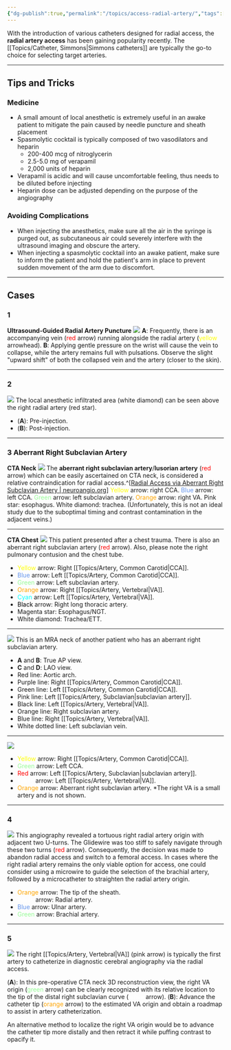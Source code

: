 ```yaml
---
{"dg-publish":true,"permalink":"/topics/access-radial-artery/","tags":["anatomy","artery","access"],"created":"2023-08-14T21:43:13.000-07:00","updated":"2024-03-22T12:29:16.218-07:00"}
---
```



With the introduction of various catheters designed for radial access, the **radial artery access** has been gaining popularity recently. The [[Topics/Catheter, Simmons\|Simmons catheters]] are typically the go-to choice for selecting target arteries.

---

## Tips and Tricks

### Medicine

- A small amount of local anesthetic is extremely useful in an awake patient to mitigate the pain caused by needle puncture and sheath placement
- Spasmolytic cocktail is typically composed of two vasodilators and heparin
	- 200-400 mcg of nitroglycerin
	- 2.5-5.0 mg of verapamil
	- 2,000 units of heparin
- Verapamil is acidic and will cause uncomfortable feeling, thus needs to be diluted before injecting
- Heparin dose can be adjusted depending on the purpose of the angiography

### Avoiding Complications

- When injecting the anesthetics, make sure all the air in the syringe is purged out, as subcutaneous air could severely interfere with the ultrasound imaging and obscure the artery.
- When injecting a spasmolytic cocktail into an awake patient, make sure to inform the patient and hold the patient's arm in place to prevent sudden movement of the arm due to discomfort.

---

## Cases

### 1

**Ultrasound-Guided Radial Artery Puncture**
![](https://i.imgur.com/3FvkGBB.png)
**A**: Frequently, there is an accompanying vein (<span style="color:red">red</span> arrow) running alongside the radial artery (<span style="color:yellow">yellow</span> arrowhead). 
**B**: Applying gentle pressure on the wrist will cause the vein to collapse, while the artery remains full with pulsations. Observe the slight "upward shift" of both the collapsed vein and the artery (closer to the skin).

---

### 2

![](https://i.imgur.com/hOmu2Ke.jpg)
The local anesthetic infiltrated area (white diamond) can be seen above the right radial artery (red star).

- (**A**): Pre-injection. 
- (**B**): Post-injection. 

---

### 3 Aberrant Right Subclavian Artery

**CTA Neck**
![](https://i.imgur.com/CVxdMX9.jpg)
The **aberrant right subclavian artery**/**lusorian artery** (<span style="color:red">red</span> arrow) which can be easily ascertained on CTA neck, is considered a relative contraindication for radial access.^[[Radial Access via Aberrant Right Subclavian Artery | neuroangio.org](https://neuroangio.org/sample-page/case-archives/radial-access-via-aberrant-right-subclavian-artery/)] <span style="color:yellow">Yellow</span> arrow: right CCA. <span style="color:cornflowerblue">Blue</span> arrow: left CCA. <span style="color:palegreen">Green</span> arrow: left subclavian artery. <span style="color:orange">Orange</span> arrow: right VA. Pink star: esophagus. White diamond: trachea. (Unfortunately, this is not an ideal study due to the suboptimal timing and contrast contamination in the adjacent veins.)

---

**CTA Chest**
![](https://i.imgur.com/f5ZB1F7.png)
This patient presented after a chest trauma. There is also an aberrant right subclavian artery (<span style="color:red">red</span> arrow). Also, please note the right pulmonary contusion and the chest tube.

- <span style="color:yellow">Yellow</span> arrow: Right [[Topics/Artery, Common Carotid\|CCA]]. 
- <span style="color:cornflowerblue">Blue</span> arrow: Left [[Topics/Artery, Common Carotid\|CCA]]. 
- <span style="color:palegreen">Green</span> arrow: Left subclavian artery. 
- <span style="color:orange">Orange</span> arrow: Right [[Topics/Artery, Vertebral\|VA]]. 
- <span style="color:cyan">Cyan</span> arrow: Left [[Topics/Artery, Vertebral\|VA]]. 
- <span style="color:black">Black</span> arrow: Right long thoracic artery. 
- Magenta star: Esophagus/NGT. 
- White diamond: Trachea/ETT. 

---

![](https://i.imgur.com/uHCQIbv.jpg)
This is an MRA neck of another patient who has an aberrant right subclavian artery.

- **A** and **B**: True AP view.
- **C** and **D**: LAO view.
- Red line: Aortic arch.
- Purple line: Right [[Topics/Artery, Common Carotid\|CCA]].
- Green line: Left [[Topics/Artery, Common Carotid\|CCA]].
- Pink line: Left [[Topics/Artery, Subclavian\|subclavian artery]].
- Black line: Left [[Topics/Artery, Vertebral\|VA]].
- Orange line: Right subclavian artery.
- Blue line: Right [[Topics/Artery, Vertebral\|VA]].
- White dotted line: Left subclavian vein.

---

![](https://i.imgur.com/olZlWpO.jpeg)
- <span style="color: yellow">Yellow</span> arrow: Right [[Topics/Artery, Common Carotid\|CCA]].
- <span style="color: palegreen">Green</span> arrow: Left CCA.
- <span style="color: red">Red</span> arrow: Left [[Topics/Artery, Subclavian\|subclavian artery]].
- <span style="color: white">White</span> arrow: Left [[Topics/Artery, Vertebral\|VA]].
- <span style="color: orange">Orange</span> arrow: Aberrant right subclavian artery.
\*The right VA is a small artery and is not shown.

---

### 4

![](https://i.imgur.com/VYISHHZ.jpg)
This angiography revealed a tortuous right radial artery origin with adjacent two U-turns. The Glidewire was too stiff to safely navigate through these two turns (<span style="color:red">red</span> arrow). Consequently, the decision was made to abandon radial access and switch to a femoral access. In cases where the right radial artery remains the only viable option for access, one could consider using a microwire to guide the selection of the brachial artery, followed by a microcatheter to straighten the radial artery origin. 

- <span style="color:orange">Orange</span> arrow: The tip of the sheath.
- <span style="color:white">White</span> arrow: Radial artery.
- <span style="color:cornflowerblue">Blue</span> arrow: Ulnar artery.
- <span style="color:palegreen">Green</span> arrow: Brachial artery.

---

### 5

![](https://i.imgur.com/ai1kM80.jpg)
The right [[Topics/Artery, Vertebral\|VA]] (pink arrow) is typically the first artery to catheterize in diagnostic cerebral angiography via the radial access.

(**A**): In this pre-operative CTA neck 3D reconstruction view, the right VA origin (<span style="color:palegreen">green</span> arrow) can be clearly recognized with its relative location to the tip of the distal right subclavian curve (<span style="color:white">white</span> arrow).
(**B**): Advance the catheter tip (<span style="color:orange">orange</span> arrow) to the estimated VA origin and obtain a roadmap to assist in artery catheterization.

An alternative method to localize the right VA origin would be to advance the catheter tip more distally and then retract it while puffing contrast to opacify it.
